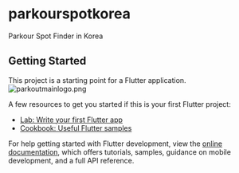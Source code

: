 # parkourspotkorea

Parkour Spot Finder in Korea

## Getting Started


This project is a starting point for a Flutter application.
![parkoutmainlogo.png](../../Downloads/parkoutmainlogo.png)

A few resources to get you started if this is your first Flutter project:

- [Lab: Write your first Flutter app](https://docs.flutter.dev/get-started/codelab)
- [Cookbook: Useful Flutter samples](https://docs.flutter.dev/cookbook)

For help getting started with Flutter development, view the
[online documentation](https://docs.flutter.dev/), which offers tutorials,
samples, guidance on mobile development, and a full API reference.
